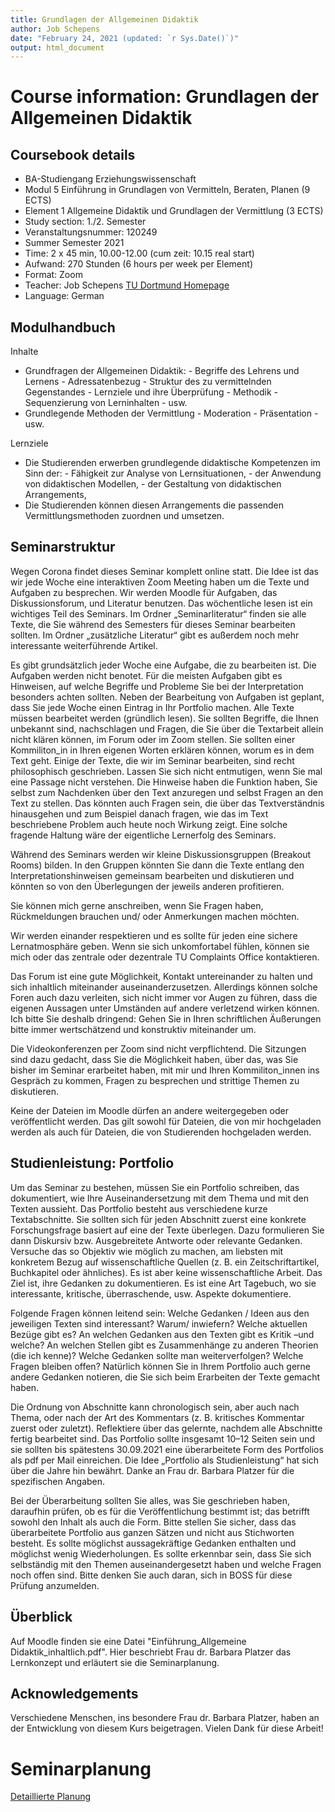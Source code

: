 ```yaml
---
title: Grundlagen der Allgemeinen Didaktik
author: Job Schepens
date: "February 24, 2021 (updated: `r Sys.Date()`)"
output: html_document
---
```



# Course information: Grundlagen der Allgemeinen Didaktik

## Coursebook details

- BA-Studiengang Erziehungswissenschaft
- Modul 5 Einführung in Grundlagen von Vermitteln, Beraten, Planen (9 ECTS)
- Element 1 Allgemeine Didaktik und Grundlagen der Vermittlung (3 ECTS)
- Study section: 1./2. Semester
- Veranstaltungsnummer: 120249
- Summer Semester 2021
- Time: 2 x 45 min, 10.00-12.00 (cum zeit: 10.15 real start)
- Aufwand: 270 Stunden (6 hours per week per Element)
- Format: Zoom
- Teacher: Job Schepens [TU Dortmund Homepage](http://www.ifs.tu-dortmund.de/cms/de/Home/Mitarbeiter/Wissenschaftliche-Mitarbeiter/Schepens-Job.html)
- Language: German


## Modulhandbuch

Inhalte
- Grundfragen der Allgemeinen Didaktik:
                - Begriffe des Lehrens und Lernens
                - Adressatenbezug
                - Struktur des zu vermittelnden Gegenstandes
                - Lernziele und ihre Überprüfung
                - Methodik
                - Sequenzierung von Lerninhalten
                - usw.
- Grundlegende Methoden der Vermittlung
                - Moderation
                - Präsentation
                - usw. 

Lernziele
- Die Studierenden erwerben grundlegende didaktische Kompetenzen im Sinn der:
                - Fähigkeit zur Analyse von Lernsituationen,
                - der Anwendung von didaktischen Modellen,
                - der Gestaltung von didaktischen Arrangements,
- Die Studierenden können diesen Arrangements die passenden Vermittlungsmethoden zuordnen und umsetzen.


## Seminarstruktur

Wegen Corona findet dieses Seminar komplett online statt. Die Idee ist das wir jede Woche eine interaktiven Zoom Meeting haben um die Texte und Aufgaben zu besprechen. Wir werden Moodle für Aufgaben, das Diskussionsforum, und Literatur benutzen. Das wöchentliche lesen ist ein wichtiges Teil des Seminars. Im Ordner „Seminarliteratur“ finden sie alle Texte, die Sie während des Semesters für dieses Seminar bearbeiten sollten. Im Ordner „zusätzliche Literatur“ gibt es außerdem noch mehr interessante weiterführende Artikel.

Es gibt grundsätzlich jeder Woche eine Aufgabe, die zu bearbeiten ist. Die Aufgaben werden nicht benotet. Für die meisten Aufgaben gibt es Hinweisen, auf welche Begriffe und Probleme Sie bei der Interpretation besonders achten sollten. Neben der Bearbeitung von Aufgaben ist geplant, dass Sie jede Woche einen Eintrag in Ihr Portfolio machen. Alle Texte müssen bearbeitet werden (gründlich lesen). Sie sollten Begriffe, die Ihnen unbekannt sind, nachschlagen und Fragen, die Sie über die Textarbeit allein nicht klären können, im Forum oder im Zoom stellen. Sie sollten einer Kommiliton_in in Ihren eigenen Worten erklären können, worum es in dem Text geht. Einige der Texte, die wir im Seminar bearbeiten, sind recht philosophisch geschrieben. Lassen Sie sich nicht entmutigen, wenn Sie mal eine Passage nicht verstehen. Die Hinweise haben die Funktion haben, Sie selbst zum Nachdenken über den Text anzuregen und selbst Fragen an den Text zu stellen. Das könnten auch Fragen sein, die über das Textverständnis hinausgehen und zum Beispiel danach fragen, wie das im Text beschriebene Problem auch heute noch Wirkung zeigt. Eine solche fragende Haltung wäre der eigentliche Lernerfolg des Seminars.

Während des Seminars werden wir kleine Diskussionsgruppen (Breakout Rooms) bilden. In den Gruppen könnten Sie dann die Texte entlang den Interpretationshinweisen gemeinsam bearbeiten und diskutieren und könnten so von den Überlegungen der jeweils anderen profitieren.

Sie können mich gerne anschreiben, wenn Sie Fragen haben, Rückmeldungen brauchen und/ oder Anmerkungen machen möchten.

Wir werden einander respektieren und es sollte für jeden eine sichere Lernatmosphäre geben. Wenn sie sich unkomfortabel fühlen, können sie mich oder das zentrale oder dezentrale TU Complaints Office kontaktieren.

Das Forum ist eine gute Möglichkeit, Kontakt untereinander zu halten und sich inhaltlich miteinander auseinanderzusetzen. Allerdings können solche Foren auch dazu verleiten, sich nicht immer vor Augen zu führen, dass die eigenen Aussagen unter Umständen auf andere verletzend wirken können. Ich bitte Sie deshalb dringend: Gehen Sie in Ihren schriftlichen Äußerungen bitte immer wertschätzend und konstruktiv miteinander um.

Die Videokonferenzen per Zoom sind nicht verpflichtend. Die Sitzungen sind dazu gedacht, dass Sie die Möglichkeit haben, über das, was Sie bisher im Seminar erarbeitet haben, mit mir und Ihren Kommiliton_innen ins Gespräch zu kommen, Fragen zu besprechen und strittige Themen zu diskutieren.

Keine der Dateien im Moodle dürfen an andere weitergegeben oder veröffentlicht werden. Das gilt sowohl für Dateien, die von mir hochgeladen werden als auch für Dateien, die von Studierenden hochgeladen werden.


## Studienleistung: Portfolio

Um das Seminar zu bestehen, müssen Sie ein Portfolio schreiben, das dokumentiert, wie Ihre Auseinandersetzung mit dem Thema und mit den Texten aussieht. Das Portfolio besteht aus verschiedene kurze Textabschnitte. Sie sollten sich für jeden Abschnitt zuerst eine konkrete Forschungsfrage basiert auf eine der Texte überlegen. Dazu formulieren Sie dann Diskursiv bzw. Ausgebreitete Antworte oder relevante Gedanken. Versuche das so Objektiv wie möglich zu machen, am liebsten mit konkretem Bezug auf wissenschaftliche Quellen (z. B. ein Zeitschriftartikel, Buchkapitel oder ähnliches). Es ist aber keine wissenschaftliche Arbeit. Das Ziel ist, ihre Gedanken zu dokumentieren. Es ist eine Art Tagebuch, wo sie interessante, kritische, überraschende, usw. Aspekte dokumentiere.

Folgende Fragen können leitend sein: Welche Gedanken / Ideen aus den jeweiligen Texten sind interessant? Warum/ inwiefern? Welche aktuellen Bezüge gibt es? An welchen Gedanken aus den Texten gibt es Kritik –und welche? An welchen Stellen gibt es Zusammenhänge zu anderen Theorien (die ich kenne)? Welche Gedanken sollte man weiterverfolgen? Welche Fragen bleiben offen? Natürlich können Sie in Ihrem Portfolio auch gerne andere Gedanken notieren, die Sie sich beim Erarbeiten der Texte gemacht haben.

Die Ordnung von Abschnitte kann chronologisch sein, aber auch nach Thema, oder nach der Art des Kommentars (z. B. kritisches Kommentar zuerst oder zuletzt). Reflektiere über das gelernte, nachdem alle Abschnitte fertig bearbeitet sind. Das Portfolio sollte insgesamt 10–12 Seiten sein und sie sollten bis spätestens 30.09.2021 eine überarbeitete Form des Portfolios als pdf per Mail einreichen. Die Idee „Portfolio als Studienleistung“ hat sich über die Jahre hin bewährt. Danke an Frau dr. Barbara Platzer für die spezifischen Angaben.

Bei der Überarbeitung sollten Sie alles, was Sie geschrieben haben, daraufhin prüfen, ob es für die Veröffentlichung bestimmt ist; das betrifft sowohl den Inhalt als auch die Form. Bitte stellen Sie sicher, dass das überarbeitete Portfolio aus ganzen Sätzen und nicht aus Stichworten besteht. Es sollte möglichst aussagekräftige Gedanken enthalten und möglichst wenig Wiederholungen. Es sollte erkennbar sein, dass Sie sich selbständig mit den Themen auseinandergesetzt haben und welche Fragen noch offen sind. Bitte denken Sie auch daran, sich in BOSS für diese Prüfung anzumelden.
 

## Überblick

Auf Moodle finden sie eine Datei "Einführung_Allgemeine Didaktik_inhaltlich.pdf". Hier beschriebt Frau dr. Barbara Platzer das Lernkonzept und erläutert sie die Seminarplanung.
 

## Acknowledgements

Verschiedene Menschen, ins besondere Frau dr. Barbara Platzer, haben an der Entwicklung von diesem Kurs beigetragen. Vielen Dank für diese Arbeit!

# Seminarplanung

[Detaillierte Planung](https://jobschepens.github.io/didakt/detailedschedule.html)

